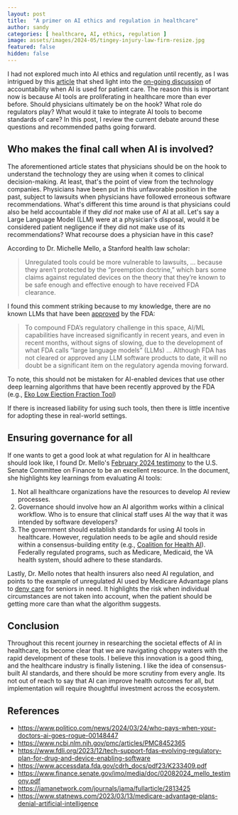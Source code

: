 ```yaml
---
layout: post
title:  "A primer on AI ethics and regulation in healthcare"
author: sandy
categories: [ healthcare, AI, ethics, regulation ]
image: assets/images/2024-05/tingey-injury-law-firm-resize.jpg
featured: false
hidden: false
---
```


I had not explored much into AI ethics and regulation until recently, as I was intrigued by this [article](https://www.politico.com/news/2024/03/24/who-pays-when-your-doctors-ai-goes-rogue-00148447) that shed light into the [on-going discussion](https://www.ncbi.nlm.nih.gov/pmc/articles/PMC8452365) of accountability when AI is used for patient care.  The reason this is important now is because AI tools are proliferating in healthcare more than ever before.  Should physicians ultimately be on the hook?  What role do regulators play?  What would it take to integrate AI tools to become standards of care?  In this post, I review the current debate around these questions and recommended paths going forward.  

## Who makes the final call when AI is involved?
The aforementioned article states that physicians should be on the hook to understand the technology they are using when it comes to clinical decision-making.  At least, that's the point of view from the technology companies.  Physicians have been put in this unfavorable position in the past, subject to lawsuits when physicians have followed erroneous software recommendations.  What's different this time around is that physicians could also be held accountable if they *did not* make use of AI at all.  Let's say a Large Language Model (LLM) were at a physician's disposal, would it be considered patient negligence if they did not make use of its recommendations?  What recourse does a physician have in this case?

According to Dr. Michelle Mello, a Stanford health law scholar:

>Unregulated tools could be more vulnerable to lawsuits, ... because they aren’t protected by the “preemption doctrine,” which bars some claims against regulated devices on the theory that they’re known to be safe enough and effective enough to have received FDA clearance.

I found this comment striking because to my knowledge, there are no known LLMs that have been [approved](https://www.fdli.org/2023/12/tech-support-fdas-evolving-regulatory-plan-for-drug-and-device-enabling-software) by the FDA:

> To compound FDA’s regulatory challenge in this space, AI/ML capabilities have increased significantly in recent years, and even in recent months, without signs of slowing, due to the development of what FDA calls “large language models” (LLMs) ... Although FDA has not cleared or approved any LLM software products to date, it will no doubt be a significant item on the regulatory agenda moving forward.

To note, this should not be mistaken for AI-enabled devices that use other deep learning algorithms that have been recently approved by the FDA (e.g., [Eko Low Ejection Fraction Tool](https://www.accessdata.fda.gov/cdrh_docs/pdf23/K233409.pdf)) 

If there is increased liability for using such tools, then there is little incentive for adopting these in real-world settings.

## Ensuring governance for all
If one wants to get a good look at what regulation for AI in healthcare should look like, I found Dr. Mello's [February 2024 testimony](https://www.finance.senate.gov/imo/media/doc/02082024_mello_testimony.pdf) to the U.S. Senate Committee on Finance to be an excellent resource.  In the document, she highlights key learnings from evaluating AI tools:

1.  Not all healthcare organizations have the resources to develop AI review processes.
2. Governance should involve how an AI algorithm works within a clinical workflow.  Who is to ensure that clinical staff uses AI the way that it was intended by software developers?
3. The government should establish standards for using AI tools in healthcare.  However, regulation needs to be agile and should reside within a consensus-building entity (e.g., [Coalition for Health AI](https://jamanetwork.com/journals/jama/fullarticle/2813425)).  Federally regulated programs, such as Medicare, Medicaid, the VA health system, should adhere to these standards.

Lastly, Dr. Mello notes that health insurers also need AI regulation, and points to the example of unregulated AI used by Medicare Advantage plans to [deny care](https://www.statnews.com/2023/03/13/medicare-advantage-plans-denial-artificial-intelligence) for seniors in need.  It highlights the risk when individual circumstances are not taken into account, when the patient should be getting more care than what the algorithm suggests. 

## Conclusion
Throughout this recent journey in researching the societal effects of AI in healthcare, its become clear that we are navigating choppy waters with the rapid development of these tools.  I believe this innovation is a good thing, and the healthcare industry is finally listening.  I like the idea of consensus-built AI standards, and there should be more scrutiny from every angle.  Its not out of reach to say that AI can improve health outcomes for all, but implementation will require thoughtful investment across the ecosystem. 

## References
+ <https://www.politico.com/news/2024/03/24/who-pays-when-your-doctors-ai-goes-rogue-00148447>
+ <https://www.ncbi.nlm.nih.gov/pmc/articles/PMC8452365>
+ <https://www.fdli.org/2023/12/tech-support-fdas-evolving-regulatory-plan-for-drug-and-device-enabling-software>
+ <https://www.accessdata.fda.gov/cdrh_docs/pdf23/K233409.pdf>
+ <https://www.finance.senate.gov/imo/media/doc/02082024_mello_testimony.pdf>
+ <https://jamanetwork.com/journals/jama/fullarticle/2813425>
+ <https://www.statnews.com/2023/03/13/medicare-advantage-plans-denial-artificial-intelligence>